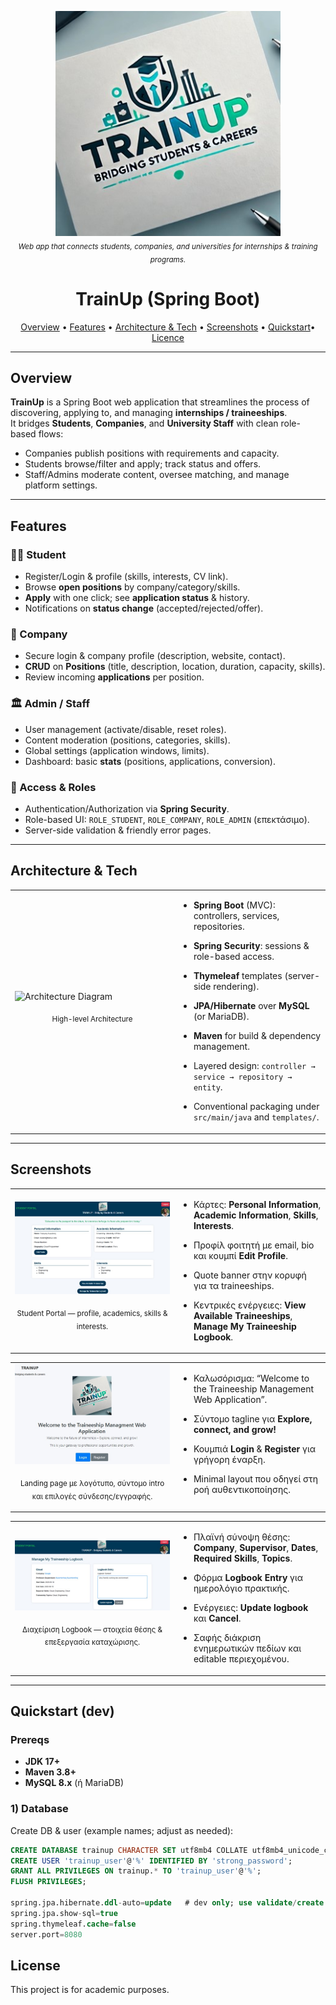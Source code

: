 <p align="center">
  <img src="/assets/TrainUp.jpg" alt="TrainUp — Internship & Training Placement" width="360">
  <br>
  <sub><em>Web app that connects students, companies, and universities for internships & training programs.</em></sub>
</p>

<h1 align="center">TrainUp (Spring Boot)</h1>

<p align="center">
  <a href="#overview">Overview</a> •
  <a href="#features">Features</a> •
  <a href="#architecture--tech">Architecture & Tech</a> •
  <a href="#screenshots">Screenshots</a> •
  <a href="#quickstart-dev">Quickstart</a>•
  <a href="#Licence">Licence</a>
</p>

---

## Overview

**TrainUp** is a Spring Boot web application that streamlines the process of discovering, applying to, and managing **internships / traineeships**.  
It bridges **Students**, **Companies**, and **University Staff** with clean role-based flows:
- Companies publish positions with requirements and capacity.
- Students browse/filter and apply; track status and offers.
- Staff/Admins moderate content, oversee matching, and manage platform settings.

---

## Features

### 👩‍🎓 Student
- Register/Login & profile (skills, interests, CV link).
- Browse **open positions** by company/category/skills.
- **Apply** with one click; see **application status** & history.
- Notifications on **status change** (accepted/rejected/offer).

### 🏢 Company
- Secure login & company profile (description, website, contact).
- **CRUD** on **Positions** (title, description, location, duration, capacity, skills).
- Review incoming **applications** per position.

### 🏛️ Admin / Staff
- User management (activate/disable, reset roles).
- Content moderation (positions, categories, skills).
- Global settings (application windows, limits).
- Dashboard: basic **stats** (positions, applications, conversion).

### 🔐 Access & Roles
- Authentication/Authorization via **Spring Security**.
- Role-based UI: `ROLE_STUDENT`, `ROLE_COMPANY`, `ROLE_ADMIN` (επεκτάσιμο).
- Server-side validation & friendly error pages.


---

## Architecture & Tech

<table>
  <tr>
    <td width="52%">
      <img src="assets/architecture.png" alt="Architecture Diagram" width="100%">
      <p align="center"><sub>High-level Architecture</sub></p>
    </td>
    <td width="48%" valign="top">

- **Spring Boot** (MVC): controllers, services, repositories.
- **Spring Security**: sessions & role-based access.
- **Thymeleaf** templates (server-side rendering).
- **JPA/Hibernate** over **MySQL** (or MariaDB).
- **Maven** for build & dependency management.
- Layered design: `controller → service → repository → entity`.
- Conventional packaging under `src/main/java` and `templates/`.

    </td>
  </tr>
</table>

---

## Screenshots

<table>
  <tr>
    <td width="52%">
      <img src="assets/Student-Profile.jpg" alt="Student Portal — Profile & Dashboard" width="100%">
      <p align="center"><sub>Student Portal — profile, academics, skills & interests.</sub></p>
    </td>
    <td width="48%" valign="top">

- Κάρτες: **Personal Information**, **Academic Information**, **Skills**, **Interests**.
- Προφίλ φοιτητή με email, bio και κουμπί **Edit Profile**.
- Quote banner στην κορυφή για τα traineeships.
- Κεντρικές ενέργειες: **View Available Traineeships**, **Manage My Traineeship Logbook**.

    </td>
  </tr>
</table>

<table>
  <tr>
    <td width="52%">
      <img src="assets/domain-page.jpg" alt="Landing page — Welcome & Auth" width="100%">
      <p align="center"><sub>Landing page με λογότυπο, σύντομο intro και επιλογές σύνδεσης/εγγραφής.</sub></p>
    </td>
    <td width="48%" valign="top">

- Καλωσόρισμα: “Welcome to the Traineeship Management Web Application”.
- Σύντομο tagline για **Explore, connect, and grow!**
- Κουμπιά **Login** & **Register** για γρήγορη έναρξη.
- Minimal layout που οδηγεί στη ροή αυθεντικοποίησης.

    </td>
  </tr>
</table>

<table>
  <tr>
    <td width="52%">
      <img src="assets/Logbook.jpg" alt="Traineeship Logbook — Update entry" width="100%">
      <p align="center"><sub>Διαχείριση Logbook — στοιχεία θέσης & επεξεργασία καταχώρισης.</sub></p>
    </td>
    <td width="48%" valign="top">

- Πλαϊνή σύνοψη θέσης: **Company**, **Supervisor**, **Dates**, **Required Skills**, **Topics**.
- Φόρμα **Logbook Entry** για ημερολόγιο πρακτικής.
- Ενέργειες: **Update logbook** και **Cancel**.
- Σαφής διάκριση ενημερωτικών πεδίων και editable περιεχομένου.

    </td>
  </tr>
</table>


---

## Quickstart (dev)

### Prereqs
- **JDK 17+**
- **Maven 3.8+**
- **MySQL 8.x** (ή MariaDB)

### 1) Database
Create DB & user (example names; adjust as needed):
```sql
CREATE DATABASE trainup CHARACTER SET utf8mb4 COLLATE utf8mb4_unicode_ci;
CREATE USER 'trainup_user'@'%' IDENTIFIED BY 'strong_password';
GRANT ALL PRIVILEGES ON trainup.* TO 'trainup_user'@'%';
FLUSH PRIVILEGES;

spring.jpa.hibernate.ddl-auto=update   # dev only; use validate/create for other stages
spring.jpa.show-sql=true
spring.thymeleaf.cache=false
server.port=8080
```


## License

This project is for academic purposes.
